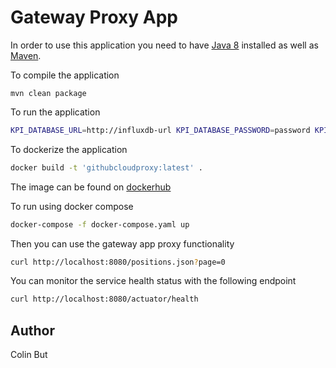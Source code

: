 # Gateway Proxy App

In order to use this application you need to have [Java 8](https://www.oracle.com/technetwork/java/javase/overview/java8-2100321.html) installed as well as [Maven](http://maven.apache.org/).

To compile the application

```
mvn clean package
```

To run the application

```bash
KPI_DATABASE_URL=http://influxdb-url KPI_DATABASE_PASSWORD=password KPI_DATABASE_USERNAME=username mvn spring-boot:run
```

To dockerize the application

```bash
docker build -t 'githubcloudproxy:latest' .
```

The image can be found on [dockerhub](https://hub.docker.com/r/colinbut/githubcloudproxy)

To run using docker compose

```bash
docker-compose -f docker-compose.yaml up
```

Then you can use the gateway app proxy functionality

```bash
curl http://localhost:8080/positions.json?page=0
```

You can monitor the service health status with the following endpoint

```bash
curl http://localhost:8080/actuator/health
```

## Author

Colin But

